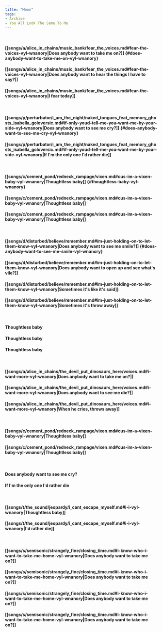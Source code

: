 ```yaml
---
title: "Meon"
tags:
- Archive
- You All Look The Same To Me
---
```

&nbsp;
#### [[songs/a/alice_in_chains/music_bank/fear_the_voices.md#fear-the-voices-vyl-wnanory|Does anybody want to take me on?]] {#does-anybody-want-to-take-me-on-vyl-wnanory}
#### [[songs/a/alice_in_chains/music_bank/fear_the_voices.md#fear-the-voices-vyl-wnanory|Does anybody want to hear the things I have to say?]]
#### [[songs/a/alice_in_chains/music_bank/fear_the_voices.md#fear-the-voices-vyl-wnanory|I fear today]]
&nbsp;
#### [[songs/p/perturbator/i_am_the_night/naked_tongues_feat_memory_ghosts_isabella_goloversic.md#if-only-youd-tell-me-you-want-me-by-your-side-vyl-wnanory|Does anybody want to see me cry?]] {#does-anybody-want-to-see-me-cry-vyl-wnanory}
#### [[songs/p/perturbator/i_am_the_night/naked_tongues_feat_memory_ghosts_isabella_goloversic.md#if-only-youd-tell-me-you-want-me-by-your-side-vyl-wnanory|If I'm the only one I'd rather die]]
&nbsp;
#### [[songs/c/cement_pond/redneck_rampage/vixen.md#cus-im-a-vixen-baby-vyl-wnanory|Thoughtless baby]] {#thoughtless-baby-vyl-wnanory}
#### [[songs/c/cement_pond/redneck_rampage/vixen.md#cus-im-a-vixen-baby-vyl-wnanory|Thoughtless baby]]
#### [[songs/c/cement_pond/redneck_rampage/vixen.md#cus-im-a-vixen-baby-vyl-wnanory|Thoughtless baby]]
&nbsp;
#### [[songs/d/disturbed/believe/remember.md#im-just-holding-on-to-let-them-know-vyl-wnanory|Does anybody want to see me smile?]] {#does-anybody-want-to-see-me-smile-vyl-wnanory}
#### [[songs/d/disturbed/believe/remember.md#im-just-holding-on-to-let-them-know-vyl-wnanory|Does anybody want to open up and see what's vile?]]
#### [[songs/d/disturbed/believe/remember.md#im-just-holding-on-to-let-them-know-vyl-wnanory|Sometimes it's like it's said]]
#### [[songs/d/disturbed/believe/remember.md#im-just-holding-on-to-let-them-know-vyl-wnanory|Sometimes it's throw away]]
&nbsp;
#### Thoughtless baby
#### Thoughtless baby
#### Thoughtless baby
&nbsp;
#### [[songs/a/alice_in_chains/the_devil_put_dinosaurs_here/voices.md#i-want-more-vyl-wnanory|Does anybody want to take me on?]]
#### [[songs/a/alice_in_chains/the_devil_put_dinosaurs_here/voices.md#i-want-more-vyl-wnanory|Does anybody want to see me die?]]
#### [[songs/a/alice_in_chains/the_devil_put_dinosaurs_here/voices.md#i-want-more-vyl-wnanory|When he cries, throws away]]
&nbsp;
#### [[songs/c/cement_pond/redneck_rampage/vixen.md#cus-im-a-vixen-baby-vyl-wnanory|Thoughtless baby]]
#### [[songs/c/cement_pond/redneck_rampage/vixen.md#cus-im-a-vixen-baby-vyl-wnanory|Thoughtless baby]]
&nbsp;
#### Does anybody want to see me cry?
#### If I'm the only one I'd rather die
&nbsp;
#### [[songs/t/the_sound/jeopardy/i_cant_escape_myself.md#i-i-vyl-wnanory|Thoughtless baby]]
#### [[songs/t/the_sound/jeopardy/i_cant_escape_myself.md#i-i-vyl-wnanory|I'd rather die]]
&nbsp;
#### [[songs/s/semisonic/strangely_fine/closing_time.md#i-know-who-i-want-to-take-me-home-vyl-wnanory|Does anybody want to take me on?]]
#### [[songs/s/semisonic/strangely_fine/closing_time.md#i-know-who-i-want-to-take-me-home-vyl-wnanory|Does anybody want to take me on?]]
#### [[songs/s/semisonic/strangely_fine/closing_time.md#i-know-who-i-want-to-take-me-home-vyl-wnanory|Does anybody want to take me on?]]
#### [[songs/s/semisonic/strangely_fine/closing_time.md#i-know-who-i-want-to-take-me-home-vyl-wnanory|Does anybody want to take me on?]]
